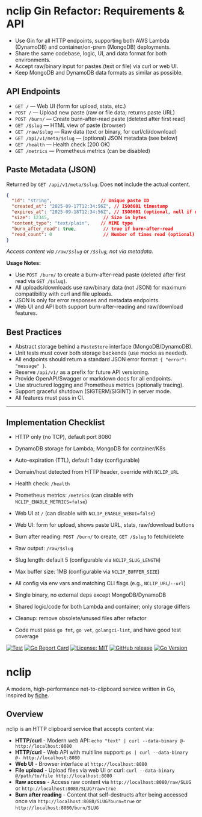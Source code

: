 

# nclip Gin Refactor: Requirements & API

- Use Gin for all HTTP endpoints, supporting both AWS Lambda (DynamoDB) and container/on-prem (MongoDB) deployments.
- Share the same codebase, logic, UI, and data format for both environments.
- Accept raw/binary input for pastes (text or file) via curl or web UI.
- Keep MongoDB and DynamoDB data formats as similar as possible.



## API Endpoints

- `GET /` — Web UI (form for upload, stats, etc.)
- `POST /` — Upload new paste (raw or file data; returns paste URL)
- `POST /burn/` — Create burn-after-read paste (deleted after first read)
- `GET /$slug` — HTML view of paste (browser)
- `GET /raw/$slug` — Raw data (text or binary, for curl/cli/download)
- `GET /api/v1/meta/$slug` — (optional) JSON metadata (see below)
- `GET /health` — Health check (200 OK)
- `GET /metrics` — Prometheus metrics (can be disabled)


## Paste Metadata (JSON)

Returned by `GET /api/v1/meta/$slug`. Does **not** include the actual content.

```json
{
  "id": "string",                  // Unique paste ID
  "created_at": "2025-09-17T12:34:56Z", // ISO8601 timestamp
  "expires_at": "2025-09-18T12:34:56Z", // ISO8601 (optional, null if no expiry)
  "size": 12345,                    // Size in bytes
  "content_type": "text/plain",    // MIME type
  "burn_after_read": true,          // true if burn-after-read
  "read_count": 0                   // Number of times read (optional)
}
```

*Access content via `/raw/$slug` or `/$slug`, not via metadata.*


**Usage Notes:**
- Use `POST /burn/` to create a burn-after-read paste (deleted after first read via `GET /$slug`).
- All uploads/downloads use raw/binary data (not JSON) for maximum compatibility with curl and file uploads.
- JSON is only for error responses and metadata endpoints.
- Web UI and API both support burn-after-reading and raw/download features.


## Best Practices

- Abstract storage behind a `PasteStore` interface (MongoDB/DynamoDB).
- Unit tests must cover both storage backends (use mocks as needed).
- All endpoints should return a standard JSON error format: `{ "error": "message" }`.
- Reserve `/api/v1/` as a prefix for future API versioning.
- Provide OpenAPI/Swagger or markdown docs for all endpoints.
- Use structured logging and Prometheus metrics (optionally tracing).
- Support graceful shutdown (SIGTERM/SIGINT) in server mode.
- All features must pass in CI.

---



## Implementation Checklist

- HTTP only (no TCP), default port 8080
- DynamoDB storage for Lambda; MongoDB for container/K8s
- Auto-expiration (TTL), default 1 day (configurable)
- Domain/host detected from HTTP header, override with `NCLIP_URL`

- Health check: `/health`
- Prometheus metrics: `/metrics` (can disable with `NCLIP_ENABLE_METRICS=false`)
- Web UI at `/` (can disable with `NCLIP_ENABLE_WEBUI=false`)
- Web UI: form for upload, shows paste URL, stats, raw/download buttons
- Burn after reading: `POST /burn/` to create, `GET /$slug` to fetch/delete
- Raw output: `/raw/$slug`
- Slug length: default 5 (configurable via `NCLIP_SLUG_LENGTH`)
- Max buffer size: 1MB (configurable via `NCLIP_BUFFER_SIZE`)
- All config via env vars and matching CLI flags (e.g., `NCLIP_URL`/`--url`)
- Single binary, no external deps except MongoDB/DynamoDB
- Shared logic/code for both Lambda and container; only storage differs
- Cleanup: remove obsolete/unused files after refactor
- Code must pass `go fmt`, `go vet`, `golangci-lint`, and have good test coverage


[![Test](https://github.com/johnwmail/nclip/workflows/Test/badge.svg)](https://github.com/johnwmail/nclip/actions)
[![Go Report Card](https://goreportcard.com/badge/github.com/johnwmail/nclip)](https://goreportcard.com/report/github.com/johnwmail/nclip)
[![License: MIT](https://img.shields.io/badge/License-MIT-yellow.svg)](https://opensource.org/licenses/MIT)
[![GitHub release](https://img.shields.io/github/release/johnwmail/nclip.svg)](https://github.com/johnwmail/nclip/releases)
[![Go Version](https://img.shields.io/badge/go-1.25+-blue.svg)](https://golang.org/)


# nclip


A modern, high-performance net-to-clipboard service written in Go, inspired by [fiche](https://github.com/solusipse/fiche).


## Overview


nclip is an HTTP clipboard service that accepts content via:
- **HTTP/curl** - Modern web API: `echo "text" | curl --data-binary @- http://localhost:8080`
- **HTTP/curl** - Web API with multiline support: `ps | curl --data-binary @- http://localhost:8080`
- **Web UI** - Browser interface at `http://localhost:8080`
- **File upload** - Upload files via web UI or curl: `curl --data-binary @/path/to/file http://localhost:8080`
- **Raw access** - Access raw content via `http://localhost:8080/raw/SLUG` or `http://localhost:8080/SLUG?raw=true`
- **Burn after reading** - Content that self-destructs after being accessed once via `http://localhost:8080/SLUG?burn=true` or `http://localhost:8080/burn/SLUG`
